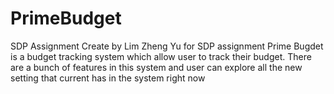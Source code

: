 # PrimeBudget
 SDP Assignment
Create by Lim Zheng Yu for SDP assignment
Prime Bugdet is a budget tracking system which allow user to track their budget.
There are a bunch of features in this system and user can explore all the new setting that current has in the system right now
